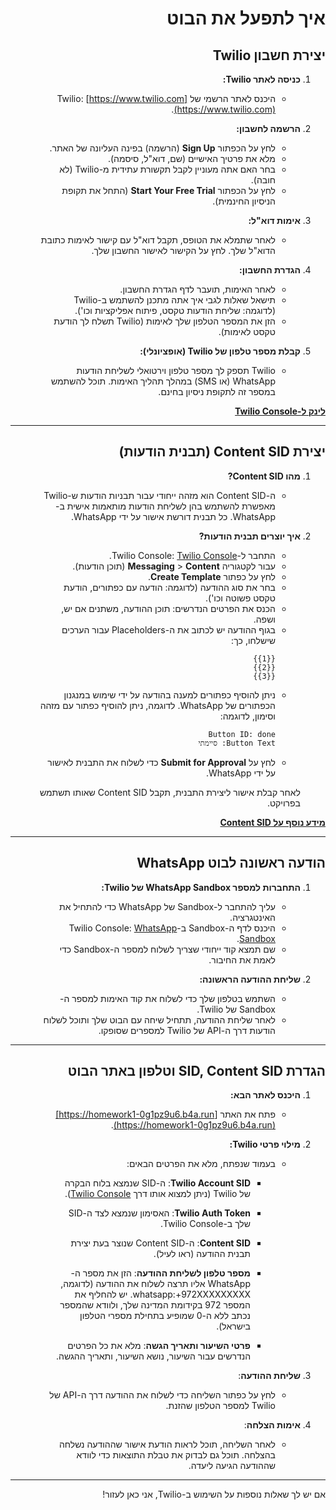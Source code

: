 <div dir="rtl">

# איך לתפעל את הבוט

## יצירת חשבון Twilio
1. **כניסה לאתר Twilio:**
   - היכנס לאתר הרשמי של Twilio: [https://www.twilio.com](https://www.twilio.com).

2. **הרשמה לחשבון:**
   - לחץ על הכפתור **Sign Up** (הרשמה) בפינה העליונה של האתר.
   - מלא את פרטיך האישיים (שם, דוא"ל, סיסמה).
   - בחר האם אתה מעוניין לקבל תקשורת עתידית מ-Twilio (לא חובה).
   - לחץ על הכפתור **Start Your Free Trial** (התחל את תקופת הניסיון החינמית).

3. **אימות דוא"ל:**
   - לאחר שתמלא את הטופס, תקבל דוא"ל עם קישור לאימות כתובת הדוא"ל שלך. לחץ על הקישור לאישור החשבון שלך.

4. **הגדרת החשבון:**
   - לאחר האימות, תועבר לדף הגדרת החשבון.
   - תישאל שאלות לגבי איך אתה מתכנן להשתמש ב-Twilio (לדוגמה: שליחת הודעות טקסט, פיתוח אפליקציות וכו').
   - הזן את המספר הטלפון שלך לאימות (Twilio תשלח לך הודעת טקסט לאימות).

5. **קבלת מספר טלפון של Twilio (אופציונלי):**
   - Twilio תספק לך מספר טלפון וירטואלי לשליחת הודעות WhatsApp (או SMS) במהלך תהליך האימות. תוכל להשתמש במספר זה לתקופת ניסיון בחינם.

[**לינק ל-Twilio Console**](https://console.twilio.com)

---

## יצירת Content SID (תבנית הודעות)

1. **מהו Content SID?**
   - ה-Content SID הוא מזהה ייחודי עבור תבניות הודעות ש-Twilio מאפשרת להשתמש בהן לשליחת הודעות מותאמות אישית ב-WhatsApp. כל תבנית דורשת אישור על ידי WhatsApp.

2. **איך יוצרים תבנית הודעות?**
   - התחבר ל-Twilio Console: [Twilio Console](https://console.twilio.com).
   - עבור לקטגוריה **Messaging** > **Content** (תוכן הודעות).
   - לחץ על כפתור **Create Template**.
   - בחר את סוג ההודעה (לדוגמה: הודעה עם כפתורים, הודעת טקסט פשוטה וכו').
   - הכנס את הפרטים הנדרשים: תוכן ההודעה, משתנים אם יש, ושפה.
   - בגוף ההודעה יש לכתוב את ה-Placeholders עבור הערכים שישלחו, כך:
     ``` 
     {{1}} 
     {{2}} 
     {{3}} 
     ```
   - ניתן להוסיף כפתורים למענה בהודעה על ידי שימוש במנגנון הכפתורים של WhatsApp. לדוגמה, ניתן להוסיף כפתור עם מזהה וסימון, לדוגמה:
     ``` 
     Button ID: done 
     Button Text: סיימתי
     ```
   - לחץ על **Submit for Approval** כדי לשלוח את התבנית לאישור על ידי WhatsApp.

   לאחר קבלת אישור ליצירת התבנית, תקבל Content SID שאותו תשתמש בפרויקט.

[**מידע נוסף על Content SID**](https://www.twilio.com/docs/content-api)

---

## הודעה ראשונה לבוט WhatsApp

1. **התחברות למספר WhatsApp Sandbox של Twilio:**
   - עליך להתחבר ל-Sandbox של WhatsApp כדי להתחיל את האינטגרציה.
   - היכנס לדף ה-Sandbox ב-Twilio Console: [WhatsApp Sandbox](https://console.twilio.com/us1/develop/sms/try-it-out/whatsapp-learn).
   - שם תמצא קוד ייחודי שצריך לשלוח למספר ה-Sandbox כדי לאמת את החיבור.

2. **שליחת ההודעה הראשונה:**
   - השתמש בטלפון שלך כדי לשלוח את קוד האימות למספר ה-Sandbox של Twilio.
   - לאחר שליחת ההודעה, תתחיל שיחה עם הבוט שלך ותוכל לשלוח הודעות דרך ה-API של Twilio למספרים שסופקו.

---

## הגדרת SID, Content SID וטלפון באתר הבוט

1. **היכנס לאתר הבא:**
   - פתח את האתר [https://homework1-0g1pz9u6.b4a.run](https://homework1-0g1pz9u6.b4a.run).

2. **מילוי פרטי Twilio:**
   - בעמוד שנפתח, מלא את הפרטים הבאים:
     - **Twilio Account SID**: ה-SID שנמצא בלוח הבקרה של Twilio (ניתן למצוא אותו דרך [Twilio Console](https://console.twilio.com)).
     - **Twilio Auth Token**: האסימון שנמצא לצד ה-SID שלך ב-Twilio Console.
     - **Content SID**: ה-Content SID שנוצר בעת יצירת תבנית ההודעה (ראו לעיל).
     - **מספר טלפון לשליחת ההודעה**: הזן את מספר ה-WhatsApp אליו תרצה לשלוח את ההודעה (לדוגמה, whatsapp:+972XXXXXXXXX. יש להחליף את המספר 972 בקידומת המדינה שלך, ולוודא שהמספר נכתב ללא ה-0 שמופיע בתחילת מספרי הטלפון בישראל).

     - **פרטי השיעור ותאריך הגשה**: מלא את כל הפרטים הנדרשים עבור השיעור, נושא השיעור, ותאריך ההגשה.

3. **שליחת ההודעה**:
   - לחץ על כפתור השליחה כדי לשלוח את ההודעה דרך ה-API של Twilio למספר הטלפון שהזנת.
   
4. **אימות הצלחה**:
   - לאחר השליחה, תוכל לראות הודעת אישור שההודעה נשלחה בהצלחה. תוכל גם לבדוק את טבלת התוצאות כדי לוודא שההודעה הגיעה ליעדה.

---

אם יש לך שאלות נוספות על השימוש ב-Twilio, אני כאן לעזור!

</div>
